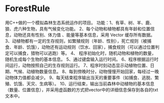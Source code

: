 # ForestRule
用C++做的一个模拟森林生态系统运作的项目。
功能：1、有草、树、羊、鹿、狼、虎六种生物，具有气候变化功能。
     2、每个动物和植物都具有年龄和位置信息，动物还具有性别、体力值 、能量等基本信息，采用 Vector 缓存所有数据。
     3、动植物都有一定的生存规则，如繁殖规则（年龄、性别），死亡规则（被捕食、年龄、饥饿），动物还有运动规则（饮水、回家），捕食规则（可以通过位置判定可以捕食，猎物可以逃跑）等。
     4、 程序初始化时，随机动物和植物的数量，随机生成每个生物的基本信息。
     5、通过键盘输入运行时间。
     6、程序根据运行时间运行，动物按照自己的生存规则运行。
     7、程序时刻动态显示动植物位置、日期、气候、动植物数量信息。
     8、每到傍晚时分，动物慢慢开始回家，每经过一晚动物体力值都会减少。
     9、每天结束程序输出当天的重要事件（如捕食、逃脱、繁殖、饥饿、天灾、生病等）。
     10、运行结束，输出当前森林中动植物的基本信息（数量、位置信息），并采用虚函数的方式把vector中的详细信息保存到各自的txt文本中。

